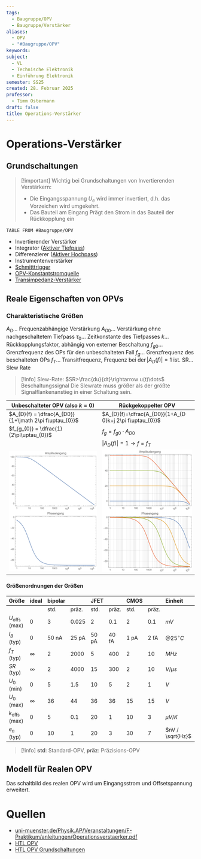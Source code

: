 ```yaml
---
tags:
  - Baugruppe/OPV
  - Baugruppe/Verstärker
aliases:
  - OPV
  - "#Baugruppe/OPV"
keywords: 
subject:
  - VL
  - Technische Elektronik
  - Einführung Elektronik
semester: SS25
created: 28. Februar 2025
professor:
  - Timm Ostermann
draft: false
title: Operations-Verstärker
---
```

 

# Operations-Verstärker

## Grundschaltungen

> [!important] Wichtig bei Grundschaltungen von Invertierenden Verstärkern:
> - Die Eingangsspannung $U_e$ wird immer invertiert, d.h. das Vorzeichen wird umgekehrt.
> - Das Bauteil am Eingang Prägt den Strom in das Bauteil der Rückkopplung ein 

```dataview
TABLE FROM #Baugruppe/OPV
```


- Invertierender Verstärker
- Integrator ([Aktiver Tiefpass](Filter-Verstärker/Aktiver%20Filter.md))
- Differenzierer ([Aktiver Hochpass](Filter-Verstärker/Aktiver%20Filter.md))
- Instrumentenverstärker
- [Schmitttrigger](Schmitt%20Trigger.md)
- [OPV-Konstantstromquelle](OPV-Konstantstromquelle.md)
- [Transimpedanz-Verstärker](Transimpedanz-Verstärker)


## Reale Eigenschaften von OPVs

### Charakteristische Größen

$A_D\ldots$ Frequenzabhängige Verstärkung
$A_{D 0}\ldots$ Verstärkung ohne nachgeschaltetem Tiefpass
$\tau_0\ldots$ Zeitkonstante des Tiefpasses
$k\ldots$  Rückkopplungsfaktor, abhängig von externer Beschaltung
$f_{g 0}\ldots$ Grenzfrequenz des OPs für den unbeschalteten Fall
$f_g\ldots$ Grenzfrequenz des beschalteten OPs
$f_T\ldots$ Transitfrequenz, Frequenz bei $\operatorname{der}\left|A_D(f)\right|=1$  ist.
$\mathrm{SR}\ldots$ Slew Rate

> [!info] Slew-Rate: $SR>\frac{du}{dt}\rightarrow u(t)\dots$ Beschaltungssignal
> Die Slewrate muss größer als der größte Signalflankenanstieg in einer Schaltung sein.

| **Unbeschalteter OPV** (also $k=0$)                  | **Rückgekoppelter OPV**                                    |
| --------------------------------------------------- | ---------------------------------------------------------- |
| $A_{D}(f) = \dfrac{A_{D0}}{1+\jmath 2\pi f\uptau_{0}}$     | $A_{D}(f)=\dfrac{A_{D0}}{1+A_{D 0}k+j 2\pi f\uptau_{0}}$ |
| $f_{g_{0}} = \dfrac{1}{2\pi\uptau_{0}}$                  | $f_{g}=f_{g 0}\cdot A_{D 0}$                               |
|                                                     | $\lvert A_{D}(f) \rvert=1\to f=f_{T}$                      |
| ![500](assets/53_TP_OPV.png)                        | ![500](assets/53_TP_OPV_k.png)                             |

#### Größenordnungen der Größen

| Größe                    | ideal    | bipolar |       | JFET  |       | CMOS |       | Einheit          | Bezeichung      |     |
| :----------------------- | :------- | :------ | :---- | :---- | :---- | :--- | :---- | :--------------- | --------------- | --- |
|                          |          | std.    | präz. | std.  | präz. | std. | präz. |                  |                 |     |
| $U_{\text {offs}}$ (max)   | 0        | 3       | 0.025 | 2     | 0.1   | 2    | 0.1   | $mV$             | Offsetspannung  |     |
| $I_B$ (typ)              | 0        | 50 nA   | 25 pA | 50 pA | 40 fA | 1 pA | 2 fA  | $@ 25^{\circ} C$ | Biasstrom       |     |
| $f_T$ (typ)              | $\infty$ | 2       | 2000  | 5     | 400   | 2    | 10    | $MHz$            | Transitfrequenz |     |
| $SR$ (typ)               | $\infty$ | 2       | 4000  | 15    | 300   | 2    | 10    | $V / \mu s$      | Slew-Rate       |     |
| $U_0$ (min)              | 0        | 5       | 1.5   | 10    | 5     | 2    | 1     | $V$              |                 |     |
| $U_0$ (max)              | $\infty$ | 36      | 44    | 36    | 36    | 15   | 15    | $V$              |                 |     |
| $k_{\text {offs}}$ (max)   | 0        | 5       | 0.1   | 20    | 1     | 10   | 3     | $\mu V /K$       |                 |     |
| $e_n$ (typ)              | 0        | 10      | 1     | 20    | 3     | 30   | 7     | $nV / \sqrt{Hz}$ |                 |     |

> [!info] **std**: Standard-OPV, **präz**: Präzisions-OPV


## Modell für Realen OPV

Das schaltbild des realen OPV wird um Eingangsstrom und Offsetspannung erweitert.

# Quellen

- [uni-muenster.de/Physik.AP/Veranstaltungen/F-Praktikum/anleitungen/Operationsverstaerker.pdf](https://www.uni-muenster.de/Physik.AP/Veranstaltungen/F-Praktikum/anleitungen/Operationsverstaerker.pdf)
- [HTL OPV](assets/pdf/OPV.pdf)
- [HTL OPV Grundschaltungen](assets/pdf/OPV%20Grundschaltungen.pdf)
